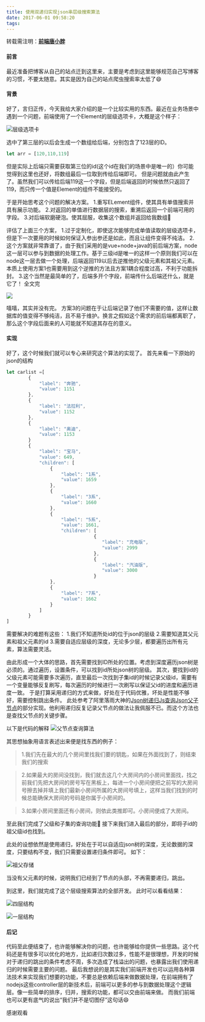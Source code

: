 ```yaml
---
title: 使用双递归实现json串层级搜索算法
date: 2017-06-01 09:58:20
tags:
---
```

转载需注明：**[前端唐小胖](http://tangyc.top)**
#### 前言
最近准备把博客从自己的站点迁到这里来，主要是考虑到这里能够规范自己写博客的习惯，不要太随意。其实是因为自己的站点爬虫搜索率太低了😄
#### 背景
好了，言归正传，今天我给大家介绍的是一个比较实用的东西。最近在业务场景中遇到一个问题，前端使用了一个Element的层级选项卡，大概是这个样子：

![层级选项卡](http://upload-images.jianshu.io/upload_images/5809653-cf3f37fb3024b655.png?imageMogr2/auto-orient/strip%7CimageView2/2/w/400)

选中了第三层的以后会生成一个数组给后端，分别包含了123层的ID。
```javascript
let arr = [120,110,119]
```
但是实际上后端只需要获取第三位的id(这个id在我们的场景中是唯一的）你可能觉得到这里也还好，将数组最后一位取到传给后端即可。
但是问题就由此产生了。虽然我们可以传给后端119这一个字段，但是后端返回的时候依然只返回了119，而只传一个值是Element的组件不能接受的。

于是开始思考这个问题的解决方案。
  1.重写ELement组件，使其具有单值搜索并具有展示功能。
  2.对返回的单值进行数据层的搜索，重溯后返回一个前端可用的字段。
  3.对后端软磨硬泡。使其屈服，收集这个数组并返回给我数组👿

评估了上面三个方案，
1.过于定制化，即使这次能够完成单值读取的层级选项卡，但是下一次要用的时候如何保证入参出参还是如此，而且让组件变得不纯洁。
2.这个方案就非常靠谱了，由于我们采用的是vue+node+java的前后端方案，node这一层可以参与到数据的处理工作。基于三级id是唯一的这样一个原则我们可以在node这一层去做一个处理，后端返回119以后去逆推他的父级元素和其祖父元素。本质上使用方案1也需要用到这个逆推的方法且方案1耦合程度过高，不利于功能拆封。
3.这个当然是最简单的了，后端多开个字段，前端传什么后端还什么，就是它了！
全文完

![](http://upload-images.jianshu.io/upload_images/5809653-c241af147f5645fd.png?imageMogr2/auto-orient/strip%7CimageView2/2/w/200)





嘻嘻，其实并没有完。
方案3的问题在于让后端记录了他们不需要的值，这样让数据库的值变得不够纯洁，且不易于维护。换言之假如这个需求的前后端都离职了，那么这个字段后面来的人可能就不知道其存在的意义。

#### 实现
好了，这个时候我们就可以专心来研究这个算法的实现了。
首先来看一下原始的json的结构
```javascript
let carlist =[
        {
            "label": "奔驰",
            "value": 1151
        },
        {
            "label": "法拉利",
            "value": 1152
        },
        {
            "label": "奥迪",
            "value": 1153
        }
        {
            "label": "宝马",
            "value": 649,
            "children": [
                {
                    "label": "1系",
                    "value": 1659
                },
                {
                    "label": "3系",
                    "value": 1660
                },
                {
                    "label": "5系",
                    "value": 1661,
                    "children": [
                                {
                                   "label": "充电版",
                                   "value": 2999
                                },
                                {
                                   "label": "汽油版",
                                   "value": 3000
                                }
                },
                {
                    "label": "7系",
                    "value": 1662
                }
            ]
        }
]

```
需要解决的难题有这些：
1.我们不知道所处id的位于json的层级
2.需要知道其父元素和祖父元素的id
3.需要自适应层级的深度，无论多少层，都要遍历出所有元素，算法需要灵活。

由此形成一个大体的思路，首先需要找到ID所处的位置。考虑到深度遍历json树是必须的。通过遍历，设置条件，可以找到id所处json树的层级。
其次，要找到id的父级元素可能需要多次遍历，直至最后一次找到子集id的时候记录父级id，需要有一个变量能够反复刷写，每次遍历的时候进行一次刷写以保证父id的进度和遍历进度一致。
于是打算采用递归的方式来做，好处在于代码优雅，坏处是性能不够好，需要控制跳出条件。
 此处参考了阿里落雨大神的[Json树递归Js查询Json父子节点](http://www.cnblogs.com/ae6623/p/5264128.html)的部分实现。他利用递归反复记录父节点的做法让我佩服不已。而这个方法也是查找父节点的关键步骤。

以下是代码的解释
![父节点查询算法](http://upload-images.jianshu.io/upload_images/5809653-4cca6bd5aa549830.png?imageMogr2/auto-orient/strip%7CimageView2/2/w/750)

其思想抽象用语言表述出来便是找东西的例子：
> 1.我们先在最大的几个房间里找我们要的钥匙，如果在外面找到了，则结束我们的搜索

> 2.如果最大的房间没找到，我们就去这几个大房间内的小房间里面找，找之前我们先把大房间的房号写在黑板上，每进一个小房间便把之前写的大房间号擦去掉并填上我们最新小房间所属的大房间号填上，这样当我们找到的时候总能确保大房间的号码是你属于小房间的。

>3.如果小房间里面还有小房间，则依此类推即可。小房间便成了大房间。

至此我们完成了父级和子集的查询功能👏
接下来我们进入最后的部分，即将子id的祖父级id也找到。

此处的设想依然是使用递归，好处在于可以自适应json树的深度，无论数据的深度，只要结构不变，我们只需要设置递归条件即可。
如下：

![祖父存储](http://upload-images.jianshu.io/upload_images/5809653-339e747ee0a2444a.png?imageMogr2/auto-orient/strip%7CimageView2/2/w/750)

当没有父元素的时候，说明我们已经到了节点的头部，不再需要递归，跳出。


到这里，我们就完成了这个层级搜索算法的全部开发。
此时可以看看结果：

![四层结构](http://upload-images.jianshu.io/upload_images/5809653-d552d36b21636e3b.png?imageMogr2/auto-orient/strip%7CimageView2/2/w/750)

![一层结构](http://upload-images.jianshu.io/upload_images/5809653-2314ca9242f6e627.png?imageMogr2/auto-orient/strip%7CimageView2/2/w/750)

#### 后记
代码至此便结束了，也许能够解决你的问题，也许能够给你提供一些思路。这个代码还是有很多可以优化的地方，比如递归次数过多，性能不是很理想，开发的时候对于递归的跳出的条件考虑不周，多次造成了栈溢出的问题，也暴露出我们使用递归的时候需要主要的问题。
最后我想说的是其实我们前端开发也可以运用各种算法技术来实现我们想要的功能，不要总是依赖后端来做数据处理，在前端拥有了nodejs这些controller层的新技术后，前端可以更多的参与到数据处理这个逻辑层。像一些简单的排序，归并，搜索的功能，都可以交由前端来做。
而我们前端也可以更有底气的说出“我们并不是切图仔”这句话😄


感谢观看